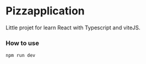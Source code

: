 # Pizzapplication

Little projet for learn React with Typescript and viteJS.

### How to use

``` npm run dev ```
